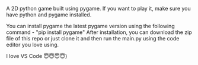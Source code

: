 A 2D python game built using pygame.
If you want to play it, make sure you have python and pygame installed.

You can install pygame the latest pygame version using the following command -  "pip install pygame"
After installation, you can download the zip file of this repo or just clone it and then run the main.py using the code editor you love using. 

I love VS Code 😇😇😇😇)
